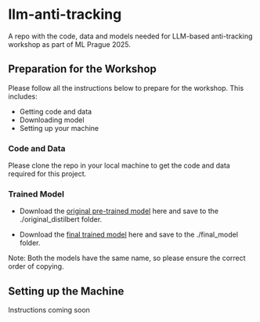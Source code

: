 # llm-anti-tracking
A repo with the code, data and models needed for LLM-based anti-tracking workshop as part of ML Prague 2025. 

## Preparation for the Workshop
Please follow all the instructions below to prepare for the workshop. This includes:
- Getting code and data
- Downloading model
- Setting up your machine

### Code and Data
Please clone the repo in your local machine to get the code and data required for this project.

### Trained Model
- Download the [original pre-trained model](https://drive.google.com/file/d/1FuDfbfiNawnfvTQJ5MZLdzBh5xGt1Bfq/view?usp=drive_link) here and save to the ./original_distilbert folder.

- Download the [final trained model](https://drive.google.com/file/d/1flzzMz2d5JUlrCByjy4bZ20wnpDSiOYw/view?usp=sharing) here and save to the ./final_model folder.

Note: Both the models have the same name, so please ensure the correct order of copying.

## Setting up the Machine
Instructions coming soon
